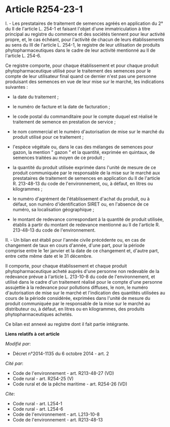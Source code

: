 # Article R254-23-1

I. - Les prestataires de traitement de semences agréés en application du 2° du II de l'article L. 254-1 et faisant l'objet
d'une immatriculation à titre principal au registre du commerce et des sociétés tiennent pour leur activité propre, et, le
cas échéant, pour l'activité de chacun de leurs établissements au sens du III de l'article L. 254-1, le registre de leur
utilisation de produits phytopharmaceutiques dans le cadre de leur activité mentionné au II de l'article L. 254-6. 

Ce registre comporte, pour chaque établissement et pour chaque produit phytopharmaceutique utilisé pour le traitement des
semences pour le compte de leur utilisateur final quand ce dernier n'est pas une personne produisant des semences en vue de
leur mise sur le marché, les indications suivantes :

- la date du traitement ;

- le numéro de facture et la date de facturation ;

- le code postal du commanditaire pour le compte duquel est réalisé le traitement de semence en prestation de service ;

- le nom commercial et le numéro d'autorisation de mise sur le marché du produit utilisé pour ce traitement ;

- l'espèce végétale ou, dans le cas des mélanges de semences pour gazon, la mention " gazon " et la quantité, exprimée en
quintaux, de semences traitées au moyen de ce produit ;

- la quantité du produit utilisée exprimée dans l'unité de mesure de ce produit communiquée par le responsable de la mise sur
le marché aux prestataires de traitement de semences en application du II de l'article R. 213-48-13 du code de
l'environnement, ou, à défaut, en litres ou kilogrammes ;

- le numéro d'agrément de l'établissement d'achat du produit, ou à défaut, son numéro d'identification SIRET ou, en l'absence
de ce numéro, sa localisation géographique ;

- le montant de redevance correspondant à la quantité de produit utilisée, établis à partir du montant de redevance mentionné
au II de l'article R. 213-48-13 du code de l'environnement. 

II. - Un bilan  est établi pour l'année civile précédente ou, en cas de changement de taux en cours d'année, d'une part, pour
la période comprise entre le 1er janvier et la date de ce changement et, d'autre part, entre cette même date et le 31
décembre. 

Il comporte, pour chaque établissement et chaque produit phytopharmaceutique acheté auprès d'une personne non redevable de la
redevance prévue à l'article L. 213-10-8 du code de l'environnement, et utilisé dans le cadre d'un traitement réalisé pour le
compte d'une personne assujettie à la redevance pour pollutions diffuses, le nom, le numéro d'autorisation de mise sur le
marché et l'indication des quantités utilisées au cours de la période considérée, exprimées dans l'unité de mesure du produit
communiquée par le responsable de la mise sur le marché au distributeur ou, à défaut, en litres ou en kilogrammes, des
produits phytopharmaceutiques achetés. 

Ce bilan est annexé au registre dont il fait partie intégrante.

**Liens relatifs à cet article**

_Modifié par_:

  - Décret n°2014-1135 du 6 octobre 2014 - art. 2

_Cité par_:

  - Code de l'environnement - art. R213-48-27 (VD)
  - Code rural - art. R254-25 (V)
  - Code rural et de la pêche maritime - art. R254-26 (VD)

_Cite_:

  - Code rural - art. L254-1
  - Code rural - art. L254-6
  - Code de l'environnement - art. L213-10-8
  - Code de l'environnement - art. R213-48-13
